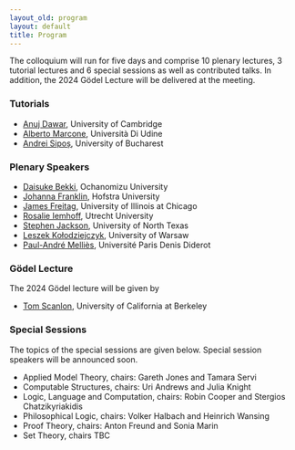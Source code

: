 ```yaml
---
layout_old: program
layout: default
title: Program
---
```


The colloquium will run for five days and comprise 10 plenary lectures, 3 tutorial lectures and 6 special sessions as well as contributed talks. In addition, the 2024 Gödel Lecture will be delivered at the meeting.

### Tutorials

 - [Anuj Dawar](https://www.cst.cam.ac.uk/people/ad260), University of Cambridge
 - [Alberto Marcone](https://users.dimi.uniud.it/~alberto.marcone/), Università Di Udine
 - [Andrei Sipoș](https://cs.unibuc.ro/~asipos/), University of Bucharest

### Plenary Speakers

 - [Daisuke Bekki](https://daisukebekki.github.io/), Ochanomizu University
 - [Johanna Franklin](http://johannafranklin.net/), Hofstra University
 - [James Freitag](https://homepages.math.uic.edu/~freitag/), University of Illinois at Chicago
 - [Rosalie Iemhoff](https://www.uu.nl/staff/RIemhoff), Utrecht University
 - [Stephen Jackson](https://www.math.unt.edu/~sjackson/), University of North Texas
 - [Leszek Kołodziejczyk](https://www.mimuw.edu.pl/~lak/), University of Warsaw
 - [Paul-André Melliès](https://www.irif.fr/~mellies/), Université Paris Denis Diderot

### Gödel Lecture
The 2024 Gödel lecture will be given by

- [Tom Scanlon](https://math.berkeley.edu/~scanlon/), University of California at Berkeley

### Special Sessions
The topics of the special sessions are given below. Special session speakers will be announced soon.

- Applied Model Theory, chairs: Gareth Jones and Tamara Servi
- Computable Structures, chairs: Uri Andrews and Julia Knight
- Logic, Language and Computation, chairs: Robin Cooper and Stergios Chatzikyriakidis
- Philosophical Logic, chairs: Volker Halbach and Heinrich Wansing
- Proof Theory, chairs: Anton Freund and Sonia Marin
- Set Theory, chairs TBC
